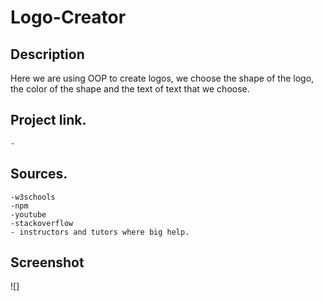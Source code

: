 # Logo-Creator

## Description
Here we are using OOP to create logos, we choose the shape of the logo, the color of the shape and the text of text that we choose.


## Project link.
    -


## Sources.
    -w3schools
    -npm
    -youtube
    -stackoverflow
    - instructors and tutors where big help. 



## Screenshot

![]